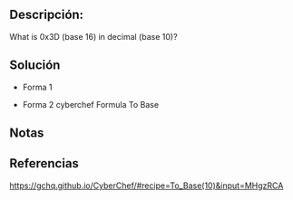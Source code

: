 
## Descripción:
What is 0x3D (base 16) in decimal (base 10)?

## Solución
- Forma 1

- Forma 2
	cyberchef
	Formula To Base 
## Notas

## Referencias
https://gchq.github.io/CyberChef/#recipe=To_Base(10)&input=MHgzRCA


